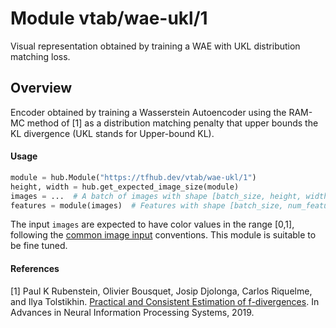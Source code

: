 # Module vtab/&zwnj;wae-ukl/1
Visual representation obtained by training a WAE with UKL distribution
matching loss.

<!-- asset-path: https://storage.googleapis.com/vtab/wae-ukl/1.tar.gz -->
<!-- dataset: ImageNet (ILSVRC-2012-CLS) -->
<!-- module-type: image-feature-vector -->
<!-- network-architecture: WAE -->
<!-- fine-tunable: true -->
<!-- format: hub -->


## Overview
Encoder obtained by training a Wasserstein Autoencoder using the RAM-MC method
of [1] as a distribution matching penalty that upper bounds the KL divergence
(UKL stands for Upper-bound KL).

#### Usage

```python
module = hub.Module("https://tfhub.dev/vtab/wae-ukl/1")
height, width = hub.get_expected_image_size(module)
images = ...  # A batch of images with shape [batch_size, height, width, 3].
features = module(images)  # Features with shape [batch_size, num_features].
```

The input `images` are expected to have color values in the range [0,1], following
the [common image input](https://www.tensorflow.org/hub/common_signatures/images#input) conventions.
This module is suitable to be fine tuned.

#### References
[1] Paul K Rubenstein, Olivier Bousquet, Josip Djolonga, Carlos Riquelme, and Ilya Tolstikhin.
[Practical and Consistent Estimation of f-divergences](https://arxiv.org/abs/1905.11112).
In Advances in Neural Information Processing Systems, 2019.
